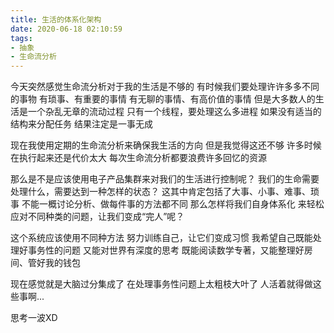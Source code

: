 ```yaml
---
title: 生活的体系化架构
date: 2020-06-18 02:10:59
tags:
- 抽象
- 生命流分析
---
```

今天突然感觉生命流分析对于我的生活是不够的
有时候我们要处理许许多多不同的事物
有琐事、有重要的事情
有无聊的事情、有高价值的事情
但是大多数人的生活是一个杂乱无章的流动过程
只有一个线程，要处理这么多进程
如果没有适当的结构来分配任务
结果注定是一事无成

现在我使用定期的生命流分析来确保我生活的方向
但是我觉得这还不够
许多时候在执行起来还是代价太大
每次生命流分析都要浪费许多回忆的资源

那么是不是应该使用电子产品集群来对我们的生活进行控制呢？
我们的生命需要处理什么，需要达到一种怎样的状态？
这其中肯定包括了大事、小事、难事、琐事
不能一概讨论分析、做每件事的方法都不同
那么怎样将我们自身体系化
来轻松应对不同种类的问题，让我们变成“完人”呢？

这个系统应该使用不同种方法
努力训练自己，让它们变成习惯
我希望自己既能处理好事务性的问题
又能对世界有深度的思考
既能阅读数学专著，又能整理好房间、管好我的钱包

现在感觉就是大脑过分集成了
在处理事务性问题上太粗枝大叶了
人活着就得做这些事啊...

思考一波XD
